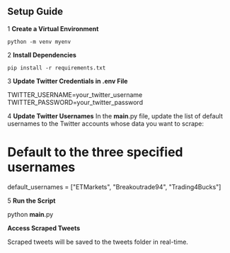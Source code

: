 ## Setup Guide

1 **Create a Virtual Environment**

    python -m venv myenv
   
2 **Install Dependencies**

    pip install -r requirements.txt

3 **Update Twitter Credentials in .env File**

TWITTER_USERNAME=your_twitter_username
TWITTER_PASSWORD=your_twitter_password


4 **Update Twitter Usernames**
In the __main__.py file, update the list of default usernames to the Twitter accounts whose data you want to scrape:
# Default to the three specified usernames
default_usernames = ["ETMarkets", "Breakoutrade94", "Trading4Bucks"]


5 **Run the Script**

python __main__.py


**Access Scraped Tweets**

Scraped tweets will be saved to the tweets folder in real-time.








